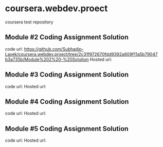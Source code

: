 # coursera.webdev.proect
coursera test repository

## Module #2 Coding Assignment Solution
   code url: https://github.com/Subhadip-Layek/coursera.webdev.proect/tree/2c31f972670fdd9392a609f11a5b79047b3a735b/Module%202%20-%20Solution
   Hosted url: 

## Module #3 Coding Assignment Solution
  code url: 
  Hosted url: 
## Module #4 Coding Assignment Solution
  code url: 
  Hosted url: 

## Module #5 Coding Assignment Solution
  code url: 
   Hosted url: 
